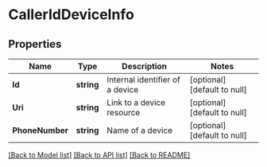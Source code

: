 # CallerIdDeviceInfo

## Properties
Name | Type | Description | Notes
------------ | ------------- | ------------- | -------------
**Id** | **string** | Internal identifier of a device | [optional] [default to null]
**Uri** | **string** | Link to a device resource | [optional] [default to null]
**PhoneNumber** | **string** | Name of a device | [optional] [default to null]

[[Back to Model list]](../README.md#documentation-for-models) [[Back to API list]](../README.md#documentation-for-api-endpoints) [[Back to README]](../README.md)


